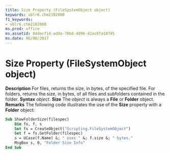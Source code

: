 ```yaml
---
title: Size Property (FileSystemObject object)
keywords: vblr6.chm2182000
f1_keywords:
- vblr6.chm2182000
ms.prod: office
ms.assetid: 8ddecf14-adda-70bd-4d96-42ac0fa18745
ms.date: 06/08/2017
---
```



# Size Property (FileSystemObject object)



 **Description**
For files, returns the size, in bytes, of the specified file. For folders, returns the size, in bytes, of all files and subfolders contained in the folder.
 **Syntax**
 _object_. **Size**
The  _object_ is always a **File** or **Folder** object.
 **Remarks**
The following code illustrates the use of the **Size** property with a **Folder** object:



```vb
Sub ShowFolderSize(filespec)
    Dim fs, f, s
    Set fs = CreateObject("Scripting.FileSystemObject")
    Set f = fs.GetFolder(filespec)
    s = UCase(f.Name) &; " uses " &; f.size &; " bytes."
    MsgBox s, 0, "Folder Size Info"
End Sub
```


